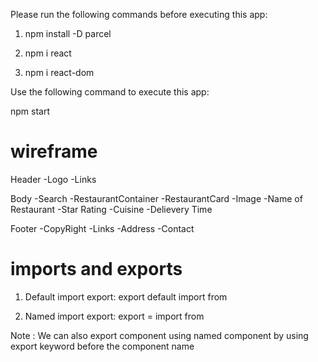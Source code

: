 Please run the following commands before executing this app:

1. npm install -D parcel

2. npm i react

3. npm i react-dom

Use the following command to execute this app:

npm start

# wireframe

Header
-Logo
-Links

Body
-Search
-RestaurantContainer
-RestaurantCard
-Image
-Name of Restaurant
-Star Rating
-Cuisine
-Delievery Time

Footer
-CopyRight
-Links
-Address
-Contact

# imports and exports

1. Default import export:
   export default <component name>
   import <component name> from <path>

2. Named import export:
   export <variable name> = <assigned value>
   import <variable name> from <path>

Note : We can also export component using named component by using export keyword before the component name
